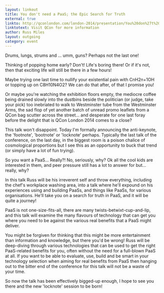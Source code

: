```yaml
---
layout: linkout
title: You don't need a PaaS; the Epic Search for Truth
external: true
linkto: http://qconlondon.com/london-2014/presentation/You%20don%27t%20need%20a%20PaaS;%20the%20Epic%20Search%20for%20Truth
linktotext: Visit QCon for more information
author: Russ Miles
layout: outgoing
category: event
---
```

Drums, lungs, strums and … umm, guns? Perhaps not the last one!

Thinking of popping home early? Don't! Life's boring there! Or if it's not, then that exciting life will still be there in a few hours!

Maybe trying one last time to nullify your existential pain with CnH2n+1OH or topping up on C8H10N4O2? We can do that after, of that I promise you!

Or maybe you're watching the exhibition floors empty, the mediocre coffee being drained slowly into the dustbins beside the politician (or judge, take your pick) too inebriated to walk to Westminster tube from the Westminster Arms, the sad flop of yet another batch of unread promo leaflets from a QCon bag scutter across the street... and desperate for one last foray before the delight that is QCon London 2014 comes to a close?

This talk won't disappoint. Today I'm formally announcing the anti-keynote, the 'footnote', 'bootnote' or 'locknote' perhaps. Typically the last talk of the conference, on the last day, in the biggest room is a poison chalice of cosmological proportions but I see this as an opportunity to buck that trend (or simply have a lot of fun trying).

So you want a PaaS… Really?! No, seriously, why? Ok all the cool kids are interested in them, and peer pressure still has a lot to answer for but… really, why?

In this talk Russ will be his irreverent self and throw everything, including the chef's workplace washing area, into a talk where he'll expound on his experiences using and building PaaSs, and things like PaaSs, for various organisations. He'll take you on a search for truth in PaaS, and it will be quite a journey!

PaaS is not one-size-fits-all, there are many twists-betwixt-cup-and-lip, and this talk will examine the many flavours of technology that can get you where you need to be against the various real benefits that a PaaS might deliver.

You might be forgiven for thinking that this might be more entertainment than information and knowledge, but there you'd be wrong! Russ will be deep-diving through various technologies that can be used to get the right PaaS-related benefits for you, often without the need for a full-blown PaaS at all. If you want to be able to evaluate, use, build and be smart in your technology selection when aiming for real benefits from PaaS then hanging out to the bitter end of the conference for this talk will not be a waste of your time.

So now the talk has been effectively bigged-up enough, I hope to see you there and the new 'locknote' session to be born!